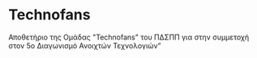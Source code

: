 # Technofans
Αποθετήριο της Ομάδας "Technofans" του ΠΔΣΠΠ για στην συμμετοχή στον 5o Διαγωνισμό Ανοιχτών Τεχνολογιών” 
